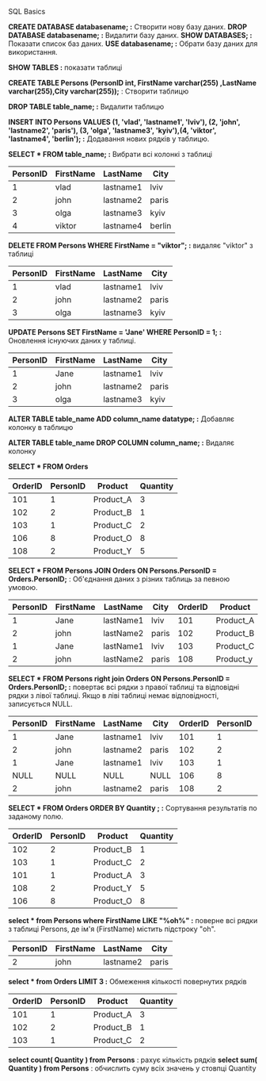 SQL Basics

__CREATE DATABASE databasename; :__ Створити нову базу даних.
__DROP DATABASE databasename; :__ Видалити базу даних.
__SHOW DATABASES; :__ Показати список баз даних.
__USE databasename; :__ Обрати базу даних для використання.



__SHOW TABLES :__ показати таблиці

__CREATE TABLE Persons (PersonID int, FirstName varchar(255) ,LastName varchar(255),City varchar(255));__ : Створити таблицю

__DROP TABLE table_name; :__ Видалити таблицю

__INSERT INTO Persons VALUES (1, 'vlad', 'lastname1', 'lviv'), (2, 'john', 'lastname2', 'paris'), (3, 'olga', 'lastname3', 'kyiv'),(4, 'viktor', 'lastname4', 'berlin'); :__ Додавання нових рядків у таблицю.

__SELECT * FROM table_name; :__ Вибрати всі колонкі з таблиці

| PersonID | FirstName | LastName  | City   |
| -------- | --------- | --------- | ------ |
| 1        | vlad      | lastname1 | lviv   |
| 2        | john      | lastname2 | paris  |
| 3        | olga      | lastname3 | kyiv   |
| 4        | viktor    | lastname4 | berlin |




__DELETE FROM Persons WHERE FirstName = "viktor"; :__  видаляє "viktor" з таблиці 

|PersonID|FirstName|LastName|City|
|---|---|---|---|
|1|vlad|lastname1|lviv|
|2|john|lastname2|paris|
|3|olga|lastname3|kyiv|



__UPDATE Persons SET FirstName = 'Jane' WHERE PersonID = 1; :__ Оновлення існуючих даних у таблиці.

|PersonID|FirstName|LastName|City|
|---|---|---|---|
|1|Jane|lastname1|lviv|
|2|john|lastname2|paris|
|3|olga|lastname3|kyiv|


__ALTER TABLE table_name ADD column_name datatype; :__ Добавляє колонку в таблицю

__ALTER TABLE table_name DROP COLUMN column_name; :__ Видаляє колонку




__SELECT * FROM Orders__ 

|OrderID|PersonID|Product|Quantity|
|---|---|---|---|
|101|1|Product_A|3|
|102|2|Product_B|1|
|103|1|Product_C|2|
|106|8|Product_O|8|
|108|2|Product_Y|5|



__SELECT * FROM Persons
JOIN Orders ON Persons.PersonID = Orders.PersonID;__ : Об'єднання даних з різних таблиць за певною умовою.

|PersonID|FirstName|LastName|City|OrderID|Product|Quantity|
|---|---|---|---|---|---|---|
|1|Jane|lastName1|lviv|101|Product_A|3|
|2|john|lastName2|paris|102|Product_B|1|
|1|Jane|lastName1|lviv|103|Product_C|2|
|2|john|lastName2|paris|108|Product_y|5|



__SELECT * FROM Persons
right join Orders ON Persons.PersonID = Orders.PersonID; :__ повертає всі рядки з правої таблиці та відповідні рядки з лівої таблиці. Якщо в ліві таблиці немає відповідності, записується NULL.

|PersonID|FirstName|LastName|City|OrderID|PersonID|Product|Quantity|
|---|---|---|---|---|---|---|---|
|1|Jane|lastname1|lviv|101|1|Product_A|3|
|2|john|lastname2|paris|102|2|Product_B|1|
|1|Jane|lastname1|lviv|103|1|Product_C|2|
|NULL|NULL|NULL|NULL|106|8|Product_o|8|
|2|john|lastname2|paris|108|2|Product_y|5|



__SELECT * FROM Orders ORDER BY Quantity ; :__ Сортування результатів по заданому полю.

|OrderID|PersonID|Product|Quantity|
|---|---|---|---|
|102|2|Product_B|1|
|103|1|Product_C|2|
|101|1|Product_A|3|
|108|2|Product_Y|5|
|106|8|Product_O|8|



__select * from Persons where FirstName LIKE "%oh%" :__ поверне всі рядки з таблиці Persons, де ім'я (FirstName) містить підстроку "oh".

|PersonID|FirstName|LastName|City|
|---|---|---|---|
|2|john|lastname2|paris|



__select * from Orders LIMIT 3 :__ Обмеження кількості повернутих рядків

|OrderID|PersonID|Product|Quantity|
|---|---|---|---|
|101|1|Product_A|3|
|102|2|Product_B|1|
|103|1|Product_C|2|


__select count( Quantity ) from Persons__ : рахує кількість рядків
__select sum( Quantity ) from Persons__ : обчислить суму всіх значень у стовпці Quantity
